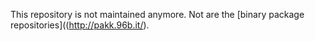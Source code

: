 This repository is not maintained anymore. Not are the [binary package repositories]((http://pakk.96b.it/).
